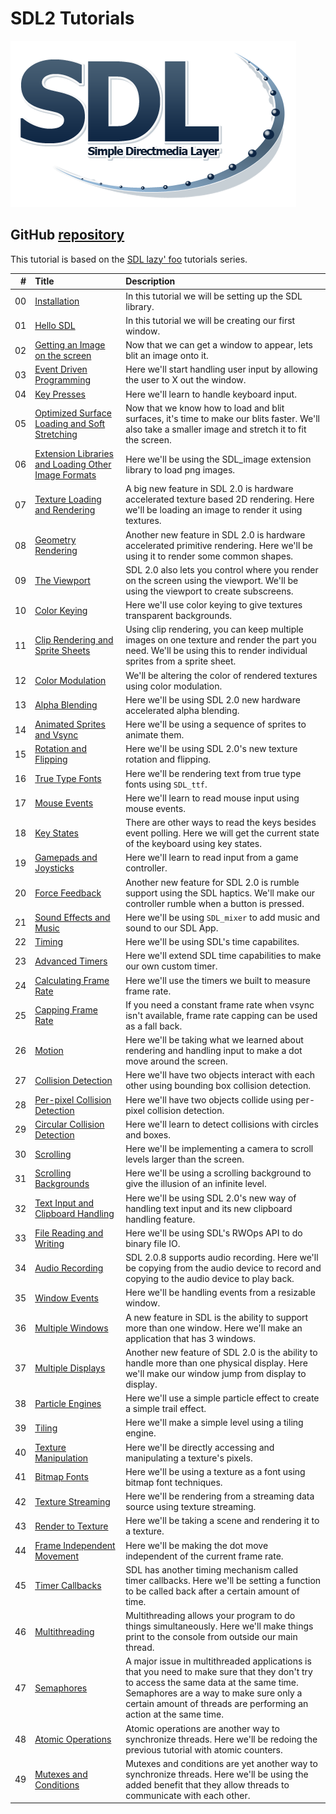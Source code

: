 # SDL2 Tutorials

![SDL Logo](./md/preview.png)
## GitHub [repository](https://github.com/jmparis/SDL2-lazy-foo)

This tutorial is based on the [SDL lazy' foo](https://lazyfoo.net/tutorials/SDL/index.php) tutorials series.


|  # | Title | Description |
|---:|:------|:------------|
| 00 | [Installation](./lesson-00/README.md)                | In this tutorial we will be setting up the SDL library. |
| 01 | [Hello SDL](./lesson-01/README.md)                   | In this tutorial we will be creating our first window. |
| 02 | [Getting an Image on the screen](./lesson-02/README.md)  | Now that we can get a window to appear, lets blit an image onto it. |
| 03 | [Event Driven Programming](./lesson-03/README.md)    | Here we'll start handling user input by allowing the user to X out the window.	 |
| 04 | [Key Presses](./lesson-04/README.md)                 | Here we'll learn to handle keyboard input. |
| 05 | [Optimized Surface Loading and Soft Stretching](./lesson-05/README.md)    | Now that we know how to load and blit surfaces, it's time to make our blits faster. We'll also take a smaller image and stretch it to fit the screen. |
| 06 | [Extension Libraries and Loading Other Image Formats](./lesson-06/README.md) | Here we'll be using the SDL_image extension library to load png images. |
| 07 | [Texture Loading and Rendering](./lesson-07/README.md)   | A big new feature in SDL 2.0 is hardware accelerated texture based 2D rendering. Here we'll be loading an image to render it using textures. |
| 08 | [Geometry Rendering](./lesson-08/README.md)          | Another new feature in SDL 2.0 is hardware accelerated primitive rendering. Here we'll be using it to render some common shapes. |
| 09 | [The Viewport](./lesson-09/README.md)                | SDL 2.0 also lets you control where you render on the screen using the viewport. We'll be using the viewport to create subscreens. |
| 10 | [Color Keying](./lesson-10/README.md)                | Here we'll use color keying to give textures transparent backgrounds. |
| 11 | [Clip Rendering and Sprite Sheets](./lesson-11/README.md)    | Using clip rendering, you can keep multiple images on one texture and render the part you need. We'll be using this to render individual sprites from a sprite sheet. |
| 12 | [Color Modulation](./lesson-12/README.md)            | We'll be altering the color of rendered textures using color modulation. |
| 13 | [Alpha Blending](./lesson-13/README.md)              | Here we'll be using SDL 2.0 new hardware accelerated alpha blending. |
| 14 | [Animated Sprites and Vsync](./lesson-14/README.md)  | Here we'll be using a sequence of sprites to animate them. |
| 15 | [Rotation and Flipping](./lesson-15/README.md)       | Here we'll be using SDL 2.0's new texture rotation and flipping. |
| 16 | [True Type Fonts](./lesson-16/README.md)             | Here we'll be rendering text from true type fonts using `SDL_ttf`. |
| 17 | [Mouse Events](./lesson-17/README.md)                | Here we'll learn to read mouse input using mouse events. |
| 18 | [Key States](./lesson-18/README.md)                  | There are other ways to read the keys besides event polling. Here we will get the current state of the keyboard using key states. |
| 19 | [Gamepads and Joysticks](./lesson-19/README.md)      | Here we'll learn to read input from a game controller. |
| 20 | [Force Feedback](./lesson-20/README.md)              | Another new feature for SDL 2.0 is rumble support using the SDL haptics. We'll make our controller rumble when a button is pressed. |
| 21 | [Sound Effects and Music](./lesson-21/README.md)     | Here we'll be using `SDL_mixer` to add music and sound to our SDL App. |
| 22 | [Timing](./lesson-22/README.md)                      | Here we'll be using SDL's time capabilites. |
| 23 | [Advanced Timers](./lesson-23/README.md)             | Here we'll extend SDL time capabilities to make our own custom timer. |
| 24 | [Calculating Frame Rate](./lesson-24/README.md)      | Here we'll use the timers we built to measure frame rate. |
| 25 | [Capping Frame Rate](./lesson-25/README.md)          | If you need a constant frame rate when vsync isn't available, frame rate capping can be used as a fall back. |
| 26 | [Motion](./lesson-26/README.md)                      | Here we'll be taking what we learned about rendering and handling input to make a dot move around the screen. |
| 27 | [Collision Detection](./lesson-27/README.md)         | Here we'll have two objects interact with each other using bounding box collision detection. |
| 28 | [Per-pixel Collision Detection](./lesson-28/README.md)   | Here we'll have two objects collide using per-pixel collision detection. |
| 29 | [Circular Collision Detection](./lesson-29/README.md)    | Here we'll learn to detect collisions with circles and boxes. |
| 30 | [Scrolling](./lesson-30/README.md) | Here we'll be implementing a camera to scroll levels larger than the screen. |
| 31 | [Scrolling Backgrounds](./lesson-31/README.md)       | Here we'll be using a scrolling background to give the illusion of an infinite level. |
| 32 | [Text Input and Clipboard Handling](./lesson-32/README.md)     | Here we'll be using SDL 2.0's new way of handling text input and its new clipboard handling feature. |
| 33 | [File Reading and Writing](./lesson-33/README.md)    | Here we'll be using SDL's RWOps API to do binary file IO. |
| 34 | [Audio Recording](./lesson-34/README.md)             | SDL 2.0.8 supports audio recording. Here we'll be copying from the audio device to record and copying to the audio device to play back. |
| 35 | [Window Events](./lesson-35/README.md)               | Here we'll be handling events from a resizable window. |
| 36 | [Multiple Windows](./lesson-36/README.md)            | A new feature in SDL is the ability to support more than one window. Here we'll make an application that has 3 windows. |
| 37 | [Multiple Displays](./lesson-37/README.md)           | Another new feature of SDL 2.0 is the ability to handle more than one physical display. Here we'll make our window jump from display to display. |
| 38 | [Particle Engines](./lesson-38/README.md)            | Here we'll use a simple particle effect to create a simple trail effect. |
| 39 | [Tiling](./lesson-39/README.md)                      | Here we'll make a simple level using a tiling engine.  |
| 40 | [Texture Manipulation](./lesson-40/README.md)        | Here we'll be directly accessing and manipulating a texture's pixels.  |
| 41 | [Bitmap Fonts](./lesson-41/README.md)                | Here we'll be using a texture as a font using bitmap font techniques.  |
| 42 | [Texture Streaming](./lesson-42/README.md)           | Here we'll be rendering from a streaming data source using texture streaming.  |
| 43 | [Render to Texture](./lesson-43/README.md)           | Here we'll be taking a scene and rendering it to a texture.  |
| 44 | [Frame Independent Movement](./lesson-44/README.md)  | Here we'll be making the dot move independent of the current frame rate. |
| 45 | [Timer Callbacks](./lesson-45/README.md)             | SDL has another timing mechanism called timer callbacks. Here we'll be setting a function to be called back after a certain amount of time. |
| 46 | [Multithreading](./lesson-46/README.md)              | Multithreading allows your program to do things simultaneously. Here we'll make things print to the console from outside our main thread. |
| 47 | [Semaphores](./lesson-47/README.md)                  | A major issue in multithreaded applications is that you need to make sure that they don't try to access the same data at the same time. Semaphores are a way to make sure only a certain amount of threads are performing an action at the same time. |
| 48 | [Atomic Operations](./lesson-48/README.md)           | Atomic operations are another way to synchronize threads. Here we'll be redoing the previous tutorial with atomic counters. |
| 49 | [Mutexes and Conditions](./lesson-49/README.md)      | Mutexes and conditions are yet another way to synchronize threads. Here we'll be using the added benefit that they allow threads to communicate with each other. |

